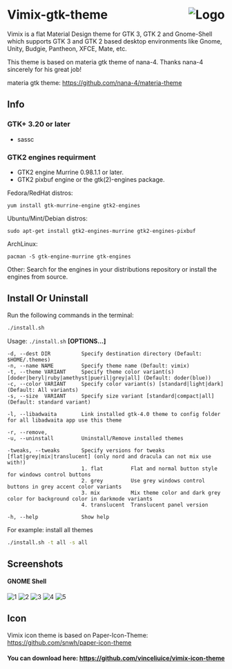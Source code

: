 <img src="https://github.com/vinceliuice/vimix-gtk-themes/blob/images/vimix-logo.svg" alt="Logo" align="right" /> Vimix-gtk-theme
======

Vimix is a flat Material Design theme for GTK 3, GTK 2 and Gnome-Shell which supports GTK 3 and GTK 2 based desktop environments like Gnome, Unity, Budgie, Pantheon, XFCE, Mate, etc.

This theme is based on materia gtk theme of nana-4. Thanks nana-4 sincerely for his great job!

materia gtk theme: https://github.com/nana-4/materia-theme

## Info

### GTK+ 3.20 or later

- sassc

### GTK2 engines requirment

- GTK2 engine Murrine 0.98.1.1 or later.
- GTK2 pixbuf engine or the gtk(2)-engines package.

Fedora/RedHat distros:

    yum install gtk-murrine-engine gtk2-engines

Ubuntu/Mint/Debian distros:

    sudo apt-get install gtk2-engines-murrine gtk2-engines-pixbuf

ArchLinux:

    pacman -S gtk-engine-murrine gtk-engines

Other:
Search for the engines in your distributions repository or install the engines from source.

## Install Or Uninstall

Run the following commands in the terminal:

```sh
./install.sh
```

Usage:  `./install.sh`  **[OPTIONS...]**

```
-d, --dest DIR          Specify destination directory (Default: $HOME/.themes)
-n, --name NAME         Specify theme name (Default: vimix)
-t, --theme VARIANT     Specify theme color variant(s) [doder|beryl|ruby|amethyst|pueril|grey|all] (Default: doder(blue))
-c, --color VARIANT     Specify color variant(s) [standard|light|dark] (Default: All variants)
-s, --size  VARIANT     Specify size variant [standard|compact|all] (Default: standard variant)

-l, --libadwaita        Link installed gtk-4.0 theme to config folder for all libadwaita app use this theme

-r, --remove,
-u, --uninstall         Uninstall/Remove installed themes

-tweaks, --tweaks       Specify versions for tweaks [flat|grey|mix|translucent] (only nord and dracula can not mix use with!)
                        1. flat         Flat and normal button style for windows control buttons
                        2. grey         Use grey windows control buttons in grey accent color variants
                        3. mix          Mix theme color and dark grey color for background color in darkmode variants
                        4. translucent  Translucent panel version

-h, --help              Show help
```

For example: install all themes

```sh
./install.sh -t all -s all
```

## Screenshots

#### GNOME Shell
![1](https://i.imgur.com/xhmv9VZ.png)
![2](https://i.imgur.com/jOTgUQS.png)
![3](https://i.imgur.com/JHxwUSu.png)
![4](https://i.imgur.com/YFRJf9B.png)
![5](https://i.imgur.com/yAGGnQU.png)

## Icon 
Vimix icon theme is based on Paper-Icon-Theme: https://github.com/snwh/paper-icon-theme

#### You can download here: https://github.com/vinceliuice/vimix-icon-theme
